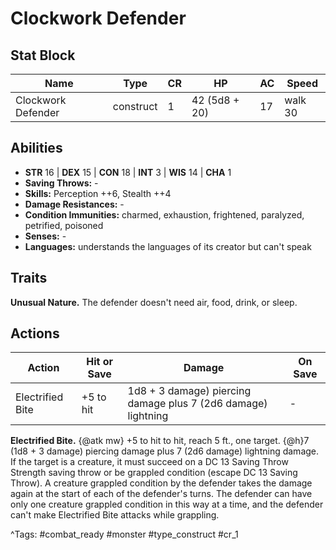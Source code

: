 # Clockwork Defender

## Stat Block

| Name | Type | CR | HP | AC | Speed |
|------|------|----|----|----|-------|
| Clockwork Defender | construct | 1 | 42 (5d8 + 20) | 17 | walk 30 |

## Abilities

- **STR** 16 | **DEX** 15 | **CON** 18 | **INT** 3 | **WIS** 14 | **CHA** 1
- **Saving Throws:** -  
- **Skills:** Perception ++6, Stealth ++4  
- **Damage Resistances:** -  
- **Condition Immunities:** charmed, exhaustion, frightened, paralyzed, petrified, poisoned  
- **Senses:** -  
- **Languages:** understands the languages of its creator but can't speak

## Traits

**Unusual Nature.** The defender doesn't need air, food, drink, or sleep.


## Actions

| Action | Hit or Save | Damage | On Save |
|--------|--------------|--------|----------|
| Electrified Bite | +5 to hit | 1d8 + 3 damage) piercing damage plus 7 (2d6 damage) lightning | - |

**Electrified Bite.** {@atk mw} +5 to hit to hit, reach 5 ft., one target. {@h}7 (1d8 + 3 damage) piercing damage plus 7 (2d6 damage) lightning damage. If the target is a creature, it must succeed on a DC 13 Saving Throw Strength saving throw or be grappled condition (escape DC 13 Saving Throw). A creature grappled condition by the defender takes the damage again at the start of each of the defender's turns. The defender can have only one creature grappled condition in this way at a time, and the defender can't make Electrified Bite attacks while grappling.


^Tags: #combat_ready #monster #type_construct #cr_1